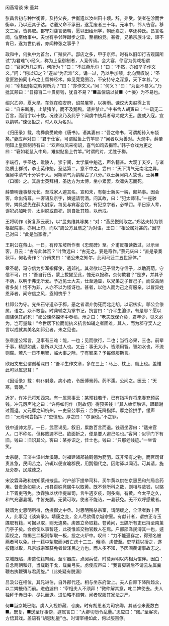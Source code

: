 闲燕常谈   宋 董弅  

张昌言初与种世衡善，及持父丧，世衡遗以汝州田十顷。辞，弗受。使者在涂而世衡卒，乃以还其子诂。诂遵父命不承田，遂芜废者三十年。元丰中，邻人告官。移文二家，皆弗取。郡守刘斐言诸朝，愿以田给州学，朝廷嘉之，卒还种氏。昌言名闻，位至给事中。夫世有争邻畔蹞步之田，至相纷竞。甚者，兄弟宗族斗讼，谛不肯已，遂为世仇者，亦闻种张之事乎？  

政和中，何执中为首台，广殖赀产。邸店之多，甲于京师。时有以旧印行吉观国所试“为君难”小经义，称为上皇御制者，人竞传诵。会大宴，伶官为优戏相谓曰：“官家万几之暇，何所为？”曰：“不过燕乐尔！”曰：“不然，亦如举子作文义。”问：“何以知之？”遂举“为君难”义，诵一过，乃以手加额，北向赞叹说：“圣意匪独俯同韦布之士留神经术。仰见竞竞图治，不安持守之深意，天下幸甚。”又问：“宰相退朝之暇何所为？”曰：“亦作文义。”问：“何义？”曰：“为臣不易义。”乃批其颊曰：“日掠百二十贯房钱，犹自不易？”■盖俚语以贫■〈宀娄〉为不易也。  

绍兴乙卯，夏大旱。车驾在临安府，诏禁屠宰，以祷雨。谏议大夫赵霈上言曰：“自来断屠，止禁猪羊，而不及鹅鸭。请并禁止。”中书舍人胡寅曰：“一疏无二百言，而用字以十数。况谏议乃及此乎？闻虏中统兵者号龙虎大王。脱或入寇，宜以鹅鸭。”谏议拒之，时人以为名对。  

《归田录》载，梅舜俞受敕修《唐书》。语其妻曰：“吾之修书，可谓胡孙入布袋矣。”妻应声对曰：“君于仕宦，可谓鲇鱼上竹竿耶？”闻者以为善对。大观中，薛肇明知上皇御制诗有曰：“欢声似凤来衔诏，喜气如鸡去揭竿。”韩子仓戏为更之曰：“窘如老鼠入牛角，难似鲇鱼上竹竿。”时谓的对，尤胜于梅。  

李端行，字圣达，毗陵人。崇宁间，太学屡中魁选，声名籍甚。大观丁亥岁，与诸路质士群试，李士英作魁，圣达第二。意不中之。尝曰：“天下清气无南北之异，但吴中清气十分钟于人。河朔清气为鹅梨占了八分。”以士英河内人故也。士英■〈口御〉之。其后士英拜相，圣达方为太傅，坐小累罢，坎凛失志而死。  

薛肇明谨事蔡元长。至戒家人避其名。宣和未，有朝士新买一婢，颇熟事。因会客，命出侑尊。一客语及京字，婢遽请罚酒。问其故，曰：“犯太师讳。”一座骇愕。婢具述先在薛太尉家，每见与宾客会饮，有犯京字者，必举罚。平日家人辈，误犯必加叱詈，太尉脱或自犯，则自批其颊，以示戒。  

王将明作《贺复燕云表》，以“昆夷维其喙矣！”对：“燕民悦则取之。”郑达夫特为领枢密院事，亦用上句，而以“周公方且膺之”为对语。王曰：“相公属对甚的。”因举己对曰：“此是当家者。”  

王荆公在蒋山。一日，有传东坡所作表《忠观碑》至。介甫反覆读数过，以示坐客，且云：“古有此体否？”叶致远曰：“古无之。要是奇作。”蔡元庆曰：“直是录奏状耳，何名奇作？”介甫笑曰：“诸公未之知尔，此司马迁二五世家体。”  

章圣朝，冯守信为步军指挥使，遇郊礼。其弟欲以己子冒为守信子，以助高荫。守信不可，曰：“吾自行伍，蒙上拔擢至此，愧无以报称，奈何欺君？”是岁，并其子不荫，以明于弗无所爱。予近见士大夫，仕至通显，以兄弟之子冒己子，而受高荫者多矣！恬不为非，人亦不以为怪讶也。甚者，以他人而为己之有服亲，以冒异姓恩泽者，闻守信之风，盍知愧乎？  

杜祁公为守。兖州石守道卒于郡，恶之者谓介伪死而北走胡。以诏核实。祁公会僚属，语之。众不敢当。时龚辅之为掌书记，抗言曰：“介平生遒谅，有是耶？愿以阖族保其必死！”祁公悚然探怀中奏稿，示之曰：“老夫既保介矣，君年少，见义必为，岂可量哉！”今世居下位而能执义抗言如辅之者固难，其人，而为郡守奖人之言以成就其美名如祁公者，未之见也。  

张乖崖公常言，见事有三难：能，一也；见而欲行，二也；当行必果，三也。前辈于事，精思如此，是所以大过人也。又云：事无大小，皆须用智。智如水也，不流则腐。若凡一日不用智，临大事之际，宁有智来？予每佩服斯言。  

欧阳文忠公谓谢希深曰：“吾平生作文章，多在三上：马上、枕上、厕上也。盖惟此可以属思耳！”  

《因话录》载：韩仆射皋，病小疮，令医傅膏药。药不濡。公问之。医云：“天寒，膏硬。”  

近岁，许冲元将知西京。有一属禀事云：某预钱若干，已有指挥许将来春充预买钱。冲元厉声叱之曰：“许将如何作（则故切）得预买钱！”其人始悟触讳，跟踖谢过而退。又元厚之知杭州，一吏呈公事云：合依元降指挥。厚之徐拱手，缓声曰：“元降何尝指挥？”吏惶恐。厚之曰：“尔误也。”不之罪。  

钱中道帅太原。一日，武官谒见，叙旧，累数百言而退。钱语坐客曰：“适来官人，口不称名，但称贱迹不已。欲面折之，便是要人避己名也。”客问：似乎门下有旧。钱曰：旧识其公。客曰：某亦识之，佳士也。钱曰：“只那老贱迹。”一坐皆笑。  

太宗朝，王济主漳州龙溪簿。时福建诸郡输鹳翎为箭羽。既非常有之物，而官司督责甚急，民间苦之。济辄以便宜喻郡民，用鹅翎代之。因附驿以闻诏。可其请，施及旁郡，民咸德之。  

宋汝霖泽政和初知莱州掖县。时户部下提举司科，买牛黄以供在京惠民和剂局合药用。督责急如星火，州县百姓竞屠牛以取黄。既不登所科之数，则相与敛钱，以赂上下胥吏丐免。汝霖独以状申提举司，言牛遇岁疫，则多病，有黄。今太平之久，和气充塞县境，牛皆充腯，无黄可取。使者不能诘，一县获免。无不欢呼感戴者。  

裴谞为史思明所得，伪授御史中丞。时思明残杀宗室，谞阴缓之，全活者数十百人，此事见《谈宾录》。靖康之变，金人尽欲得京城宗室。有献计者，谓宗正寺玉牒取有籍，可据以取，则无遗矣。虏酋立命取籍。苍黄间，玉牒所有吏已持至南薰门亭子矣。会虏使以事暂还，此夜惟监交物官数人在焉。户部邵泽民溥其一也，遽索视之，每揭三二板则掣取一板，投之火炉中。叹曰：“力不能遍存之，得预名被燕者可以免。计一籍中掣取而者亡虑十二三。俄顷，虏使至。吏举籍以授之，遂按籍以取，凡京城宗室获免者皆泽民之力也。而人多不知，予因阅裴谞事故志之。  

京城既陷，虏遣使籍帑藏，至军器库，点阅兵仗，时莫寿明以内相为馆伴。因白：自念两朝和好，当载戢干戈，载櫜弓矢。虏使应声曰：“我曹脚转后不请云左属櫜鞭右执鞭弭与君周旋。”〔此处疑有脱漏〕  

吕汲公在相位，其兄进伯，自外郡代还。相与坐东府堂上。夫人自廊下降阶趋众，以二婢掖侍而前。进伯遽曰：“宰相夫人不须拜！”微仲解其意，叱二婢使去。夫人独拜于赤日中，尽礼而退。进伯略不顾劳。闻者叹服其家法之严。  

何■当京城已陷，虏人入视帑藏、仓庚。时有胡思者为司农卿，其诸仓米麦数白■。既复，■送至厅事傍，遽属言曰：“大卿切勿令乱量。”思应曰：“诺。”至客次，方悟其戏。盖语有“胡思乱量”也。时谓宰相如此，何以服百僚。  

